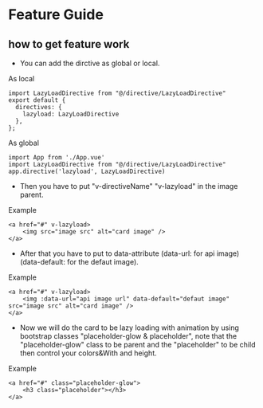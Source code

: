 # Feature Guide

## how to get feature work
- You can add the dirctive as global or local.

As local
```
import LazyLoadDirective from "@/directive/LazyLoadDirective"
export default {
  directives: {
    lazyload: LazyLoadDirective
  },
};
``` 

As global 
 
```
import App from './App.vue'
import LazyLoadDirective from "@/directive/LazyLoadDirective"
app.directive('lazyload', LazyLoadDirective)

```

- Then you have to put "v-directiveName" "v-lazyload" in the image parent.

Example
```
<a href="#" v-lazyload>
    <img src="image src" alt="card image" />
</a>
```

- After that you have to put to data-attribute (data-url: for api image) (data-default: for the defaut image).

Example
```
<a href="#" v-lazyload>
    <img :data-url="api image url" data-default="defaut image" src="image src" alt="card image" />
</a>
```

- Now we will do the card to be lazy loading with animation by using bootstrap classes "placeholder-glow & placeholder", note that the "placeholder-glow" class to be parent and the "placeholder" to be child then control your colors&With and height.

Example
```
<a href="#" class="placeholder-glow">
    <h3 class="placeholder"></h3>
</a>
```
